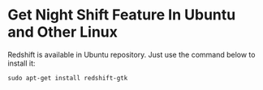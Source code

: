 # Get Night Shift Feature In Ubuntu and Other Linux

Redshift is available in Ubuntu repository. Just use the command below to install it: 

```
sudo apt-get install redshift-gtk
```
